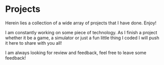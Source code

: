 # Projects
Herein lies a collection of a wide array of projects that I have done. Enjoy! 

I am constantly working on some piece of technology. As I finish a project whether it be a game, a simulator or just a fun little thing I coded I will push it here to share with you all!

I am always looking for review and feedback, feel free to leave some feedback!
